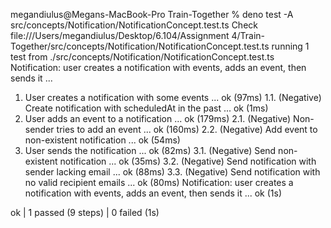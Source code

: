 megandiulus@Megans-MacBook-Pro Train-Together % deno test -A src/concepts/Notification/NotificationConcept.test.ts
Check file:///Users/megandiulus/Desktop/6.104/Assignment 4/Train-Together/src/concepts/Notification/NotificationConcept.test.ts
running 1 test from ./src/concepts/Notification/NotificationConcept.test.ts
Notification: user creates a notification with events, adds an event, then sends it ...
  1. User creates a notification with some events ... ok (97ms)
  1.1. (Negative) Create notification with scheduledAt in the past ... ok (1ms)
  2. User adds an event to a notification ... ok (179ms)
  2.1. (Negative) Non-sender tries to add an event ... ok (160ms)
  2.2. (Negative) Add event to non-existent notification ... ok (54ms)
  3. User sends the notification ... ok (82ms)
  3.1. (Negative) Send non-existent notification ... ok (35ms)
  3.2. (Negative) Send notification with sender lacking email ... ok (88ms)
  3.3. (Negative) Send notification with no valid recipient emails ... ok (80ms)
Notification: user creates a notification with events, adds an event, then sends it ... ok (1s)

ok | 1 passed (9 steps) | 0 failed (1s)